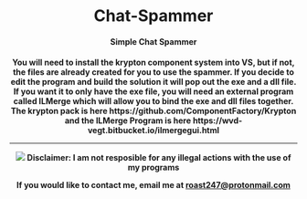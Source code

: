 <h1 align="center">Chat-Spammer</h1>
<h4 align="center">Simple Chat Spammer</h4>

<h4 align="center">You will need to install the krypton component system into VS, but if not, the files are already created for you to use the spammer. If you decide to edit the program and build the solution it will pop out the exe and a dll file. If you want it to only have the exe file, you will need an external program called ILMerge which will allow you to bind the exe and dll files together. The krypton pack is here https://github.com/ComponentFactory/Krypton and the ILMerge Program is here https://wvd-vegt.bitbucket.io/ilmergegui.html
<hr>
<img src="https://raw.githubusercontent.com/roast247/Text-Spammer/main/text%20spammer.png">
</hr>
Disclaimer: I am not resposible for any illegal actions with the use of my programs

  If you would like to contact me, email me at roast247@protonmail.com
</h4>
